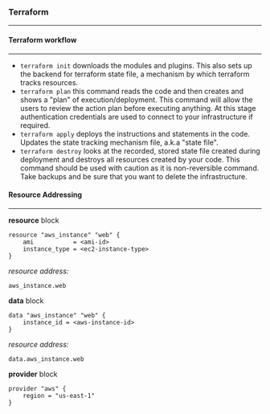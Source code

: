 ### Terraform
---

#### Terraform workflow
---

- `terraform init` downloads the modules and plugins. This also sets up the backend for terraform state file, a mechanism by which terraform tracks resources.
- `terraform plan` this command reads the code and then creates and shows a "plan" of execution/deployment. This command will allow the users to review the action plan before executing anything. At this stage authentication credentials are used to connect to your infrastructure if required.
- `terraform apply` deploys the instructions and statements in the code. Updates the state tracking mechanism file, a.k.a "state file".
- `terraform destroy` looks at the recorded, stored state file created during deployment and destroys all resources created by your code. This command should be used with caution as it is non-reversible command. Take backups and be sure that you want to delete the infrastructure.

#### Resource Addressing
---

**resource** block

```
resource "aws_instance" "web" {
    ami           = <ami-id>
    instance_type = <ec2-instance-type>
}
```

*resource address:*
```
aws_instance.web
```

**data** block

```
data "aws_instance" "web" {
    instance_id = <aws-instance-id>
}
```

*resource address:*
```
data.aws_instance.web
```

**provider** block

```
provider "aws" {
    region = "us-east-1"
}
```